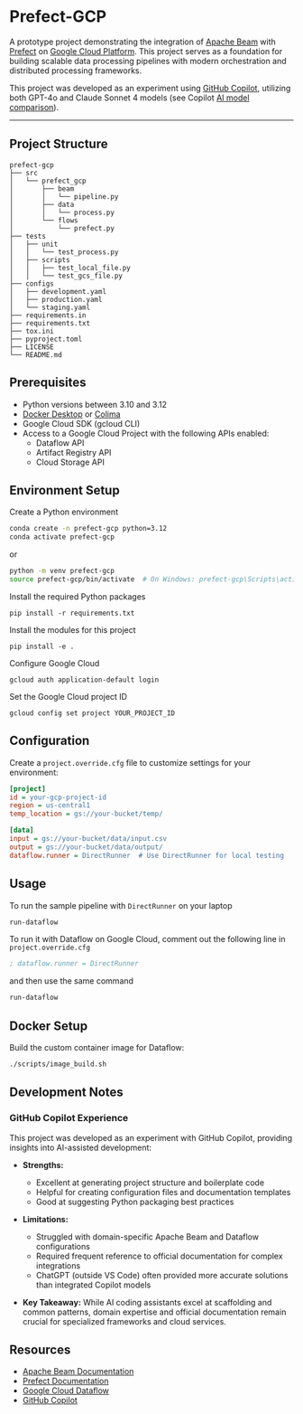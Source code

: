# Prefect-GCP

A prototype project demonstrating the integration of [Apache Beam](https://beam.apache.org/get-started/quickstart/python/) with [Prefect](https://docs.prefect.io/v3/get-started) on [Google Cloud Platform](https://console.cloud.google.com/). This project serves as a foundation for building scalable data processing pipelines with modern orchestration and distributed processing frameworks.

This project was developed as an experiment using [GitHub Copilot](https://github.com/features/copilot), utilizing both GPT-4o and Claude Sonnet 4 models (see Copilot [AI model comparison](https://docs.github.com/en/copilot/reference/ai-models/model-comparison)).

---

## Project Structure
```
prefect-gcp
├── src
│   └── prefect_gcp
│       ├── beam
│       │   └── pipeline.py
│       ├── data
│       │   └── process.py
│       └── flows
│           └── prefect.py
├── tests
│   ├── unit
│   │   └── test_process.py
│   ├── scripts
│   │   ├── test_local_file.py
│   │   └── test_gcs_file.py
├── configs
│   ├── development.yaml
│   ├── production.yaml
│   └── staging.yaml
├── requirements.in
├── requirements.txt
├── tox.ini
├── pyproject.toml
├── LICENSE
└── README.md
```

## Prerequisites

- Python versions between 3.10 and 3.12
- [Docker Desktop](https://docs.docker.com/desktop/) or [Colima](https://github.com/abiosoft/colima)
- Google Cloud SDK (gcloud CLI)
- Access to a Google Cloud Project with the following APIs enabled:
  - Dataflow API
  - Artifact Registry API
  - Cloud Storage API

## Environment Setup

Create a Python environment
```bash
conda create -n prefect-gcp python=3.12
conda activate prefect-gcp
```

or
```bash
python -m venv prefect-gcp
source prefect-gcp/bin/activate  # On Windows: prefect-gcp\Scripts\activate
```

Install the required Python packages
```
pip install -r requirements.txt
```

Install the modules for this project
```
pip install -e .
```

Configure Google Cloud
```
gcloud auth application-default login
```

Set the Google Cloud project ID
```
gcloud config set project YOUR_PROJECT_ID
```

## Configuration
Create a `project.override.cfg` file to customize settings for your environment:

```ini
[project]
id = your-gcp-project-id
region = us-central1
temp_location = gs://your-bucket/temp/

[data]
input = gs://your-bucket/data/input.csv
output = gs://your-bucket/data/output/
dataflow.runner = DirectRunner  # Use DirectRunner for local testing
```

## Usage
To run the sample pipeline with `DirectRunner` on your laptop
```bash
run-dataflow
```

To run it with Dataflow on Google Cloud, comment out the following line in `project.override.cfg`
```INI
; dataflow.runner = DirectRunner
```
and then use the same command
```bash
run-dataflow
```

## Docker Setup

Build the custom container image for Dataflow:
```bash
./scripts/image_build.sh
```

## Development Notes
### GitHub Copilot Experience
This project was developed as an experiment with GitHub Copilot, providing insights into AI-assisted development:

* **Strengths:**
  * Excellent at generating project structure and boilerplate code
  * Helpful for creating configuration files and documentation templates
  * Good at suggesting Python packaging best practices
* **Limitations:**
  * Struggled with domain-specific Apache Beam and Dataflow configurations
  * Required frequent reference to official documentation for complex integrations
  * ChatGPT (outside VS Code) often provided more accurate solutions than integrated Copilot models

* **Key Takeaway:** While AI coding assistants excel at scaffolding and common patterns, domain expertise and official documentation remain crucial for specialized frameworks and cloud services.

## Resources
* [Apache Beam Documentation](https://beam.apache.org/documentation/)
* [Prefect Documentation](https://docs.prefect.io/)
* [Google Cloud Dataflow](https://cloud.google.com/dataflow/docs)
* [GitHub Copilot](https://github.com/features/copilot)
